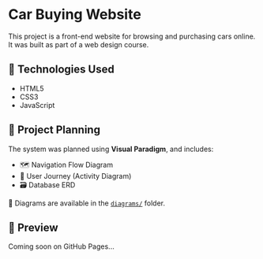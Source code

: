 # Car Buying Website

This project is a front-end website for browsing and purchasing cars online. It was built as part of a web design course.

## 🔧 Technologies Used
- HTML5
- CSS3
- JavaScript

## 🧠 Project Planning

The system was planned using **Visual Paradigm**, and includes:

- 🗺️ Navigation Flow Diagram
- 👤 User Journey (Activity Diagram)
- 🗃️ Database ERD

📂 Diagrams are available in the [`diagrams/`](./diagrams/) folder.

## 🚀 Preview

Coming soon on GitHub Pages...



